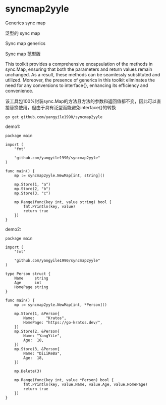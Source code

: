 # syncmap2yyle

Generics sync map

泛型的 sync map

Sync map generics

Sync map 范型版

This toolkit provides a comprehensive encapsulation of the methods in sync.Map, ensuring that both the parameters and return values remain unchanged. As a result, these methods can be seamlessly substituted and utilized. Moreover, the presence of generics in this toolkit eliminates the need for any conversions to interface{}, enhancing its efficiency and convenience.

该工具包100%封装sync.Map的方法且方法的参数和返回值都不变，因此可以直接替换使用，但由于具有泛型而能避免interface{}的转换

```
go get github.com/yangyile1990/syncmap2yyle
```

demo1:
```
package main

import (
	"fmt"

	"github.com/yangyile1990/syncmap2yyle"
)

func main() {
	mp := syncmap2yyle.NewMap[int, string]()

	mp.Store(1, "a")
	mp.Store(2, "b")
	mp.Store(3, "c")

	mp.Range(func(key int, value string) bool {
		fmt.Println(key, value)
		return true
	})
}
```

demo2:
```
package main

import (
	"fmt"

	"github.com/yangyile1990/syncmap2yyle"
)

type Person struct {
	Name     string
	Age      int
	HomePage string
}

func main() {
	mp := syncmap2yyle.NewMap[int, *Person]()

	mp.Store(1, &Person{
		Name:     "Kratos",
		HomePage: "https://go-kratos.dev/",
	})
	mp.Store(2, &Person{
		Name: "YangYiLe",
		Age:  18,
	})
	mp.Store(3, &Person{
		Name: "DiLiReBa",
		Age:  18,
	})

	mp.Delete(3)

	mp.Range(func(key int, value *Person) bool {
		fmt.Println(key, value.Name, value.Age, value.HomePage)
		return true
	})
}
```
